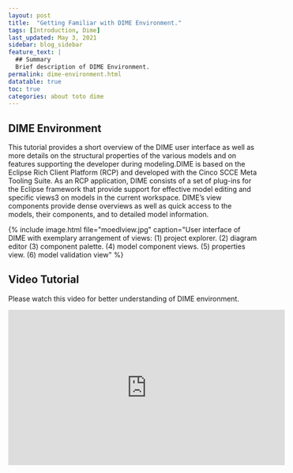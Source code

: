 ```yaml
---
layout: post
title:  "Getting Familiar with DIME Environment."
tags: [Introduction, Dime]
last_updated: May 3, 2021
sidebar: blog_sidebar
feature_text: |
  ## Summary
  Brief description of DIME Environment.
permalink: dime-environment.html
datatable: true
toc: true
categories: about toto dime
---
```

## DIME Environment
This tutorial provides a short overview of the DIME user interface as well as more details on the structural properties of the various models and on features supporting the developer during modeling.DIME is based on the Eclipse Rich Client Platform (RCP) and developed with the Cinco SCCE Meta Tooling Suite. As an RCP application, DIME consists of a set of plug-ins for the Eclipse framework that provide support for effective model editing and specific views3 on models in the current workspace. DIME’s view components provide dense overviews as well as quick access to the models, their components, and to detailed model information.


{% include image.html file="moedlview.jpg" caption="User interface of DIME with exemplary arrangement of views: (1) project
explorer. (2) diagram editor (3) component palette. (4) model component views.
(5) properties view. (6) model validation view" %}

## Video Tutorial 

Please watch this video for better understanding of DIME environment.

<iframe width="560" height="315" src="https://www.youtube.com/embed/u3DxzTJQ5QQ" title="YouTube video player" frameborder="0" allow="accelerometer; autoplay; clipboard-write; encrypted-media; gyroscope; picture-in-picture" allowfullscreen></iframe>